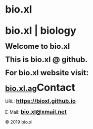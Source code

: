<h1 id="bio.xl"><strong><font size="6">bio.xl</font></strong></h1>
<h2 id="bio.xl | biology"><strong><font size="6">bio.xl | biology</font></strong></h2>
<p><strong><font size="5">Welcome to bio.xl</font></strong></p>
<p><strong><font size="5">This is bio.xl @ github.</font></strong></p>
<p><strong><font size="5">For bio.xl website visit:</font></strong></p>
<p><strong><font size="5"><a href="https://bio.xl.ag">bio.xl.ag</a></font></strong
<h3 id="Contact"><strong><font size="6">Contact</font></strong></h3>
<p>URL: <strong><font size="4"><a href="https://bioxl.github.io">https://bioxl.github.io</a></font></strong></p>
<p>E-Mail: <strong><font size="4"><a href="mailto:bio.xl@xmail.net">bio.xl@xmail.net</a></font></strong></p>
<p>© 2019 bio.xl</p>
